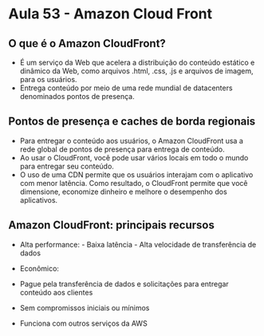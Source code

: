 # Aula 53 - Amazon Cloud Front 
## O que é o Amazon CloudFront?
- É um serviço da Web que acelera a distribuição do conteúdo estático e dinâmico da Web, como arquivos .html, .css, .js e arquivos de imagem, para os usuários.
- Entrega conteúdo por meio de uma rede mundial de datacenters denominados pontos de presença.


## Pontos de presença e caches de borda regionais
- Para entregar o conteúdo aos usuários, o Amazon CloudFront usa a rede global de pontos de presença para entrega de conteúdo.
- Ao usar o CloudFront, você pode usar vários locais em todo o mundo para entregar seu conteúdo.
- O uso de uma CDN permite que os usuários interajam com o aplicativo com menor latência. Como resultado, o CloudFront permite que você dimensione, economize dinheiro e melhore o desempenho dos aplicativos.

## Amazon CloudFront: principais recursos
- Alta performance:
      - Baixa latência
      - Alta velocidade de transferência de dados

- Econômico:
- Pague pela transferência de dados e solicitações para entregar conteúdo aos clientes
- Sem compromissos iniciais ou mínimos
- Funciona com outros serviços da AWS 
